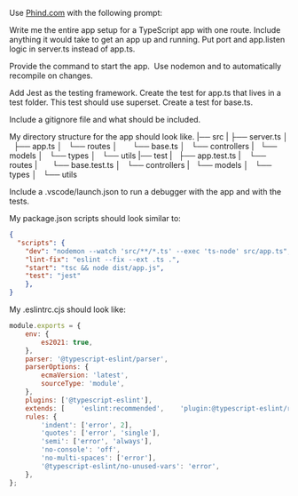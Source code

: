 Use [Phind.com](www.phind.com) with the following prompt:


Write me the entire app setup for a TypeScript app with one route. Include anything it would take to get an app up and running. Put port and app.listen logic in server.ts instead of app.ts.

Provide the command to start the app.  Use nodemon and to automatically recompile on changes.

Add Jest as the testing framework. Create the test for app.ts that lives in a test folder. This test should use superset. Create a test for base.ts.

Include a gitignore file and what should be included.

My directory structure for the app should look like.
|── src
|   ├── server.ts
│   ├── app.ts
│   └── routes
│       └── base.ts
│   └── controllers
|   └── models
│   └── types
│   └── utils
|── test
|   ├── app.test.ts
|    └── routes
|       └── base.test.ts
│   └── controllers
|   └── models
│   └── types
│   └── utils

Include a .vscode/launch.json to run a debugger with the app and with the tests.

My package.json scripts should look similar to:

```JSON
{
  "scripts": {    
    "dev": "nodemon --watch 'src/**/*.ts' --exec 'ts-node' src/app.ts",    
    "lint-fix": "eslint --fix --ext .ts .",    
    "start": "tsc && node dist/app.js",    
    "test": "jest"  
    },
}
```
My .eslintrc.cjs should look like:

```JavaScript
module.exports = {  
    env: {    
        es2021: true,  
    },  
    parser: '@typescript-eslint/parser',  
    parserOptions: {    
        ecmaVersion: 'latest',    
        sourceType: 'module',  
    },  
    plugins: ['@typescript-eslint'], 
    extends: [    'eslint:recommended',    'plugin:@typescript-eslint/recommended',  ],  
    rules: {    
        'indent': ['error', 2],     
        'quotes': ['error', 'single'],    
        'semi': ['error', 'always'],    
        'no-console': 'off',    
        'no-multi-spaces': ['error'],    
        '@typescript-eslint/no-unused-vars': 'error',  
    },
}; 
```
